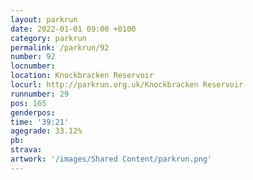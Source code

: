 ```yaml
---
layout: parkrun
date: 2022-01-01 09:00 +0100
category: parkrun
permalink: /parkrun/92
number: 92
locnumber: 
location: Knockbracken Reservoir
locurl: http://parkrun.org.uk/Knockbracken Reservoir
runnumber: 29
pos: 165
genderpos: 
time: '39:21'
agegrade: 33.12%
pb: 
strava: 
artwork: '/images/Shared Content/parkrun.png'
---
```

